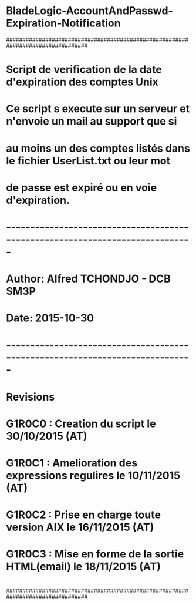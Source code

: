 # BladeLogic-AccountAndPasswd-Expiration-Notification
#################################################################################
#																				                                        #
#	Script de verification de la date d'expiration des comptes Unix				        #
#	Ce script s execute sur un serveur et n'envoie un mail au support que si	    #
#	au moins un des comptes listés dans le fichier UserList.txt ou leur mot		    #
#   de passe est expiré ou en voie d'expiration.            					          #
# ----------------------------------------------------------------------------- #
# 	Author: Alfred TCHONDJO - DCB SM3P											                    #
# 	Date: 2015-10-30															                              #
# ----------------------------------------------------------------------------- #
# Revisions																		                                  #
#																				                                        #
#	G1R0C0 : 	Creation du script le 30/10/2015 (AT)							                  #
#	G1R0C1 : 	Amelioration des expressions regulires le 10/11/2015 (AT)		        #
#	G1R0C2 : 	Prise en charge toute version AIX le 16/11/2015 (AT)			          #
#	G1R0C3 : 	Mise en forme de la sortie HTML(email) le 18/11/2015 (AT)		        #
#																				                                        #
#################################################################################
